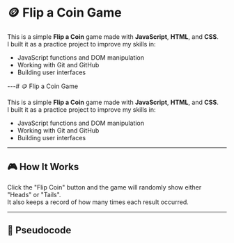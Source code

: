 # 🪙 Flip a Coin Game

This is a simple **Flip a Coin** game made with **JavaScript**, **HTML**, and **CSS**.  
I built it as a practice project to improve my skills in:

- JavaScript functions and DOM manipulation
- Working with Git and GitHub
- Building user interfaces

---# 🪙 Flip a Coin Game

This is a simple **Flip a Coin** game made with **JavaScript**, **HTML**, and **CSS**.  
I built it as a practice project to improve my skills in:

- JavaScript functions and DOM manipulation
- Working with Git and GitHub
- Building user interfaces

---

## 🎮 How It Works

Click the "Flip Coin" button and the game will randomly show either "Heads" or "Tails".  
It also keeps a record of how many times each result occurred.

---

## 🧠 Pseudocode

